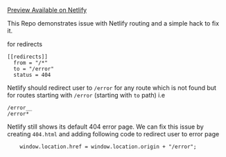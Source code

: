 [Preview Available on Netlify](https://netlfiy-react-example.netlify.com)


This Repo demonstrates issue with Netlify routing and a simple hack to fix it.

for redirects
```
[[redirects]]
  from = "/*"
  to = "/error"
  status = 404
```

Netlify should redirect user to `/error` for any route which is not found but for routes starting with `/error` (starting with `to` path) i.e

```
/error__
/error*
```

Netlify still shows its default 404 error page. We can fix this issue by creating `404.html` and adding following code to redirect user to error page

```
    window.location.href = window.location.origin + "/error";
```

